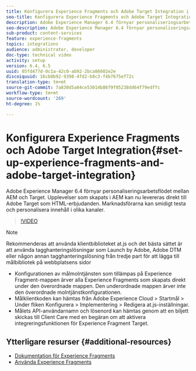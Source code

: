 ```yaml
---
title: Konfigurera Experience Fragments och Adobe Target Integration i AEM
seo-title: Konfigurera Experience Fragments och Adobe Target Integration i AEM
description: Adobe Experience Manager 6.4 förnyar personaliseringsarbetsflödet mellan AEM och Target. Upplevelser som skapats i AEM kan nu levereras direkt till Adobe Target som HTML-erbjudanden. Marknadsförarna kan smidigt testa och personalisera innehåll i olika kanaler.
seo-description: Adobe Experience Manager 6.4 förnyar personaliseringsarbetsflödet mellan AEM och Target. Upplevelser som skapats i AEM kan nu levereras direkt till Adobe Target som HTML-erbjudanden. Marknadsförarna kan smidigt testa och personalisera innehåll i olika kanaler.
sub-product: content-services
feature: experience-fragments
topics: integrations
audience: administrator, developer
doc-type: technical video
activity: setup
version: 6.4, 6.5
uuid: 05fd477d-0c1a-42c0-ab92-2bca86602e2e
discoiquuid: 16cb0b92-9398-4fd2-b8c3-f4b7675ef72c
translation-type: tm+mt
source-git-commit: 7a830d5a04ce53014b86f9f05238dd64f79edffc
workflow-type: tm+mt
source-wordcount: '269'
ht-degree: 1%

---
```



# Konfigurera Experience Fragments och Adobe Target Integration{#set-up-experience-fragments-and-adobe-target-integration}

Adobe Experience Manager 6.4 förnyar personaliseringsarbetsflödet mellan AEM och Target. Upplevelser som skapats i AEM kan nu levereras direkt till Adobe Target som HTML-erbjudanden. Marknadsförarna kan smidigt testa och personalisera innehåll i olika kanaler.

>[!VIDEO](https://video.tv.adobe.com/v/22380/?quality=9&learn=on)

>[!NOTE]
>
>Rekommenderas att använda klientbiblioteket at.js och det bästa sättet är att använda tagghanteringslösningar som Launch by Adobe, Adobe DTM eller någon annan tagghanteringslösning från tredje part för att lägga till målbibliotek på webbplatsens sidor

* Konfigurationen av målmolntjänsten som tillämpas på Experience Fragment-mappen ärver alla Experience Fragments som skapats direkt under den överordnade mappen. Den underordnade mappen ärver inte den överordnade molntjänstkonfigurationen.
* Målklientkoden kan hämtas från Adobe Experience Cloud > Startmål > Under fliken Konfigurera > Implementering > Redigera at.js-inställningar.
* Målets API-användarnamn och lösenord kan hämtas genom att en biljett skickas till Client Care med en begäran om att aktivera integreringsfunktionen för Experience Fragment Target.

## Ytterligare resurser {#additional-resources}

* [Dokumentation för Experience Fragments](https://helpx.adobe.com/experience-manager/6-5/sites/authoring/using/experience-fragments.html)
* [Använda Experience Fragments](/help/sites/experience-fragments/experience-fragments-feature-video-use.md)
